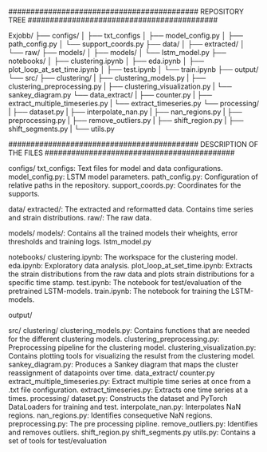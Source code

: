 ###########################################
    REPOSITORY TREE
###########################################

Exjobb/
├── configs/
│   ├── txt_configs
│   ├── model_config.py
│   ├── path_config.py
│   └── support_coords.py
├── data/
│   ├── extracted/
│   └── raw/
├── models/
│   ├── models/
│   └── lstm_model.py
├── notebooks/
│   ├── clustering.ipynb
│   ├── eda.ipynb
│   ├── plot_loop_at_set_time.ipynb
│   ├── test.ipynb
│   └── train.ipynb
├── output/
└── src/
    ├── clustering/
    |   ├── clustering_models.py
    |   ├── clustering_preprocessing.py
    |   ├── clustering_visualization.py
    |   └── sankey_diagram.py
    └── data_extract/
    |   ├── counter.py
    |   ├── extract_multiple_timeseries.py
    |   └── extract_timeseries.py
    └── processing/
    |   ├── dataset.py
    |   ├── interpolate_nan.py
    |   ├── nan_regions.py
    |   ├── preprocessing.py
    |   ├── remove_outliers.py
    |   ├── shift_region.py
    |   ├── shift_segments.py
    |   └── utils.py

###########################################
    DESCRIPTION OF THE FILES
###########################################

configs/
    txt_configs: Text files for model and data configurations. 
    model_config.py: LSTM model parameters.
    path_config.py: Configuration of relative paths in the repository.
    support_coords.py: Coordinates for the supports.

data/
    extracted/: The extracted and reformatted data. Contains time series and strain distributions.
    raw/: The raw data.

models/
    models/: Contains all the trained models their wheights, error thresholds and training logs.
    lstm_model.py

notebooks/
    clustering.ipynb: The workspace for the clustering model.
    eda.ipynb: Exploratory data analysis.
    plot_loop_at_set_time.ipynb: Extracts the strain distributions from the raw data and plots strain distributions for a specific time stamp.
    test.ipynb: The notebook for test/evaluation of the pretrained LSTM-models.
    train.ipynb: The notebook for training the LSTM-models.

output/

src/
    clustering/
        clustering_models.py: Contains functions that are needed for the different clustering models.
        clustering_preprocessing.py: Preprocessing pipeline for the clustering model.
        clustering_visualization.py: Contains plotting tools for visualizing the resulst from the clustering model.
        sankey_diagram.py: Produces a Sankey diagram that maps the cluster reassignment of datapoints over time.
    data_extract/
        counter.py
        extract_multiple_timeseries.py: Extract multiple time series at once from a .txt file configuration.
        extract_timeseries.py: Extracts one time series at a times.
    processing/
        dataset.py: Constructs the dataset and PyTorch DataLoaders for training and test.
        interpolate_nan.py: Interpolates NaN regions. 
        nan_regions.py: Identifies consequetive NaN regions. 
        preprocessing.py: The pre processing pipline. 
        remove_outliers.py: Identifies and removes outliers.
        shift_region.py
        shift_segments.py
        utils.py: Contains a set of tools for test/evaluation